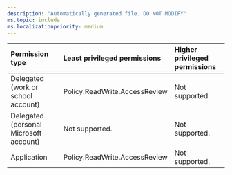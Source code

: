 ```yaml
---
description: "Automatically generated file. DO NOT MODIFY"
ms.topic: include
ms.localizationpriority: medium
---
```


|Permission type|Least privileged permissions|Higher privileged permissions|
|:---|:---|:---|
|Delegated (work or school account)|Policy.ReadWrite.AccessReview|Not supported.|
|Delegated (personal Microsoft account)|Not supported.|Not supported.|
|Application|Policy.ReadWrite.AccessReview|Not supported.|

